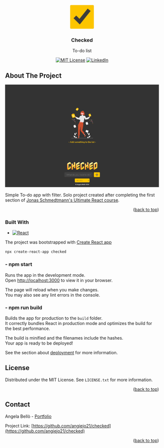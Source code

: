 <!-- Improved compatibility of back to top link: See: https://github.com/othneildrew/Best-README-Template/pull/73 -->

<a name="readme-top"></a>

<br />
<div align="center">
  <a href="https://github.com/angiejo21/checked">
    <img src="public/logo192.png" alt="Logo" width="80" height="80">
  </a>

<h3 align="center">Checked</h3>

  <p align="center">
    To-do list
  </p>

[![MIT License][license-shield]][license-url]
[![LinkedIn][linkedin-shield]][linkedin-url]

</div>
<!-- ABOUT THE PROJECT -->

## About The Project

[![Product Name Screen Shot][product-screenshot]](https://checked.bello.codes)

Simple To-do app with filter. Solo project created after completing the first section of [Jonas Schmedtmann's Ultimate React course](https://github.com/jonasschmedtmann/ultimate-react-course).

<p align="right">(<a href="#readme-top">back to top</a>)</p>

### Built With

- [![React][React.js]][React-url]

The project was bootstrapped with [Create React app](https://github.com/facebook/create-react-app)

```sh
npx create-react-app checked
```

### - npm start

Runs the app in the development mode.\
Open [http://localhost:3000](http://localhost:3000) to view it in your browser.

The page will reload when you make changes.\
You may also see any lint errors in the console.

### - npm run build

Builds the app for production to the `build` folder.\
It correctly bundles React in production mode and optimizes the build for the best performance.

The build is minified and the filenames include the hashes.\
Your app is ready to be deployed!

See the section about [deployment](https://facebook.github.io/create-react-app/docs/deployment) for more information.

<!-- LICENSE -->

## License

Distributed under the MIT License. See `LICENSE.txt` for more information.

<p align="right">(<a href="#readme-top">back to top</a>)</p>

<!-- CONTACT -->

## Contact

Angela Bellò - [Portfolio](https://bello.codes)

Project Link: [https://github.com/angiejo21/checked](https://github.com/angiejo21/checked)

<p align="right">(<a href="#readme-top">back to top</a>)</p>

[license-shield]: https://img.shields.io/github/license/angiejo21/checked.svg?style=for-the-badge
[license-url]: https://github.com/angiejo21/checked/blob/master/LICENSE.txt
[linkedin-shield]: https://img.shields.io/badge/-LinkedIn-black.svg?style=for-the-badge&logo=linkedin&colorB=555
[linkedin-url]: https://linkedin.com/in/angelabello
[product-screenshot]: checked2.gif
[React.js]: https://img.shields.io/badge/React-20232A?style=for-the-badge&logo=react&logoColor=61DAFB
[React-url]: https://reactjs.org/
